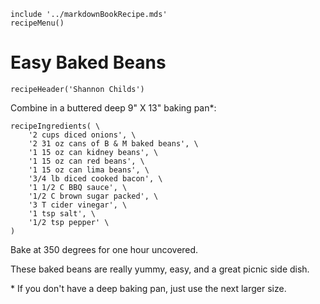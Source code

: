 ~~~ markdown-script
include '../markdownBookRecipe.mds'
recipeMenu()
~~~

# Easy Baked Beans

~~~ markdown-script
recipeHeader('Shannon Childs')
~~~

Combine in a buttered deep 9" X 13" baking pan\*:

~~~ markdown-script
recipeIngredients( \
    '2 cups diced onions', \
    '2 31 oz cans of B & M baked beans', \
    '1 15 oz can kidney beans', \
    '1 15 oz can red beans', \
    '1 15 oz can lima beans', \
    '3/4 lb diced cooked bacon', \
    '1 1/2 C BBQ sauce', \
    '1/2 C brown sugar packed', \
    '3 T cider vinegar', \
    '1 tsp salt', \
    '1/2 tsp pepper' \
)
~~~

Bake at 350 degrees for one hour uncovered.

These baked beans are really yummy, easy, and a great picnic side dish.

\* If you don't have a deep baking pan, just use the next larger size.
